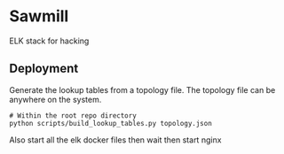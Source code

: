 # Sawmill
ELK stack for hacking


## Deployment

Generate the lookup tables from a topology file. The topology file can be anywhere on the system.
```
# Within the root repo directory
python scripts/build_lookup_tables.py topology.json
```


Also start all the elk docker files then wait then start nginx